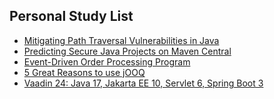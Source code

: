 ## Personal Study List
<!-- BLOG-POST-LIST:START -->
- [Mitigating Path Traversal Vulnerabilities in Java](https://foojay.io/today/mitigating-path-traversal-vulnerabilities-in-java/)
- [Predicting Secure Java Projects on Maven Central](https://foojay.io/today/predicting-secure-java-projects-on-maven-central/)
- [Event-Driven Order Processing Program](https://foojay.io/today/event-driven-order-processing-program/)
- [5 Great Reasons to use jOOQ](https://foojay.io/today/5-great-reasons-to-use-jooq/)
- [Vaadin 24: Java 17, Jakarta EE 10, Servlet 6, Spring Boot 3](https://foojay.io/today/vaadin-24-java-17-jakarta-ee-10-servlet-6-spring-boot-3/)
<!-- BLOG-POST-LIST:END -->  
